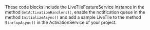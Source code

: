 These code blocks include the LiveTileFeatureService Instance in the method `GetActivationHandlers()`,
enable the notification queue in the method `InitializeAsync()` and add a sample LiveTile to the method `StartupAsync()` in the ActivationService of your project.
